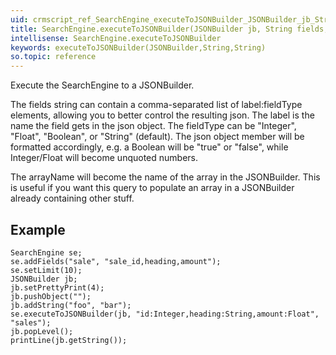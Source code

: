 ```yaml
---
uid: crmscript_ref_SearchEngine_executeToJSONBuilder_JSONBuilder_jb_String_fields_String_arrayName
title: SearchEngine.executeToJSONBuilder(JSONBuilder jb, String fields, String arrayName)
intellisense: SearchEngine.executeToJSONBuilder
keywords: executeToJSONBuilder(JSONBuilder,String,String)
so.topic: reference
---
```



Execute the SearchEngine to a JSONBuilder.


The fields string can contain a comma-separated list of label:fieldType elements, allowing you to better control the resulting json. The label is the name the field gets in the json object. The fieldType can be "Integer", "Float", "Boolean", or "String" (default). The json object member will be formatted accordingly, e.g. a Boolean will be "true" or "false", while Integer/Float will become unquoted numbers.

The arrayName will become the name of the array in the JSONBuilder. This is useful if you want this query to populate an array in a JSONBuilder already containing other stuff.



## Example

    SearchEngine se;
    se.addFields("sale", "sale_id,heading,amount");
    se.setLimit(10);
    JSONBuilder jb;
    jb.setPrettyPrint(4);
    jb.pushObject("");
    jb.addString("foo", "bar");
    se.executeToJSONBuilder(jb, "id:Integer,heading:String,amount:Float", "sales");
    jb.popLevel();
    printLine(jb.getString());


